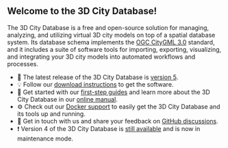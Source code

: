## Welcome to the 3D City Database!

The 3D City Database is a free and open-source solution for managing, analyzing, and utilizing virtual 3D city models
on top of a spatial database system. Its database schema implements the [OGC CityGML 3.0](https://www.ogc.org/standard/citygml/)
standard, and it includes a suite of software tools for importing, exporting, visualizing, and integrating your 3D city models into
automated workflows and processes.

- :rocket: The latest release of the 3D City Database is [version 5](https://github.com/3dcitydb/3dcitydb).
- :bulb: Follow our [download instructions](https://docs.3dcitydb.org/latest/download/) to get the software.
- :book: Get started with our [first-step guides](https://docs.3dcitydb.org/latest/first-steps/) and learn more about the 3D City Database in our [online manual](https://docs.3dcitydb.org/latest/3dcitydb/).
- :gear: Check out our [Docker support](https://docs.3dcitydb.org/latest/citydb-tool/docker/) to easily get the 3D City Database and its tools up and running.
- :rainbow: Get in touch with us and share your feedback on [GitHub discussions](https://github.com/orgs/3dcitydb/discussions).
- :exclamation: Version 4 of the 3D City Database is [still available](https://github.com/3dcitydb/3dcitydb-suite/releases) and is now in maintenance mode.
